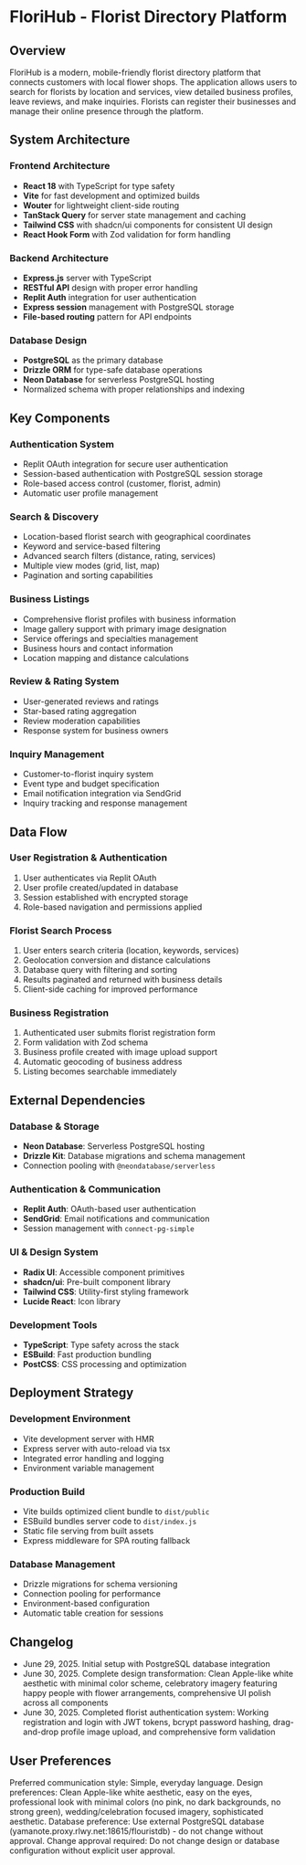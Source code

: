 # FloriHub - Florist Directory Platform

## Overview

FloriHub is a modern, mobile-friendly florist directory platform that connects customers with local flower shops. The application allows users to search for florists by location and services, view detailed business profiles, leave reviews, and make inquiries. Florists can register their businesses and manage their online presence through the platform.

## System Architecture

### Frontend Architecture
- **React 18** with TypeScript for type safety
- **Vite** for fast development and optimized builds
- **Wouter** for lightweight client-side routing
- **TanStack Query** for server state management and caching
- **Tailwind CSS** with shadcn/ui components for consistent UI design
- **React Hook Form** with Zod validation for form handling

### Backend Architecture
- **Express.js** server with TypeScript
- **RESTful API** design with proper error handling
- **Replit Auth** integration for user authentication
- **Express session** management with PostgreSQL storage
- **File-based routing** pattern for API endpoints

### Database Design
- **PostgreSQL** as the primary database
- **Drizzle ORM** for type-safe database operations
- **Neon Database** for serverless PostgreSQL hosting
- Normalized schema with proper relationships and indexing

## Key Components

### Authentication System
- Replit OAuth integration for secure user authentication
- Session-based authentication with PostgreSQL session storage
- Role-based access control (customer, florist, admin)
- Automatic user profile management

### Search & Discovery
- Location-based florist search with geographical coordinates
- Keyword and service-based filtering
- Advanced search filters (distance, rating, services)
- Multiple view modes (grid, list, map)
- Pagination and sorting capabilities

### Business Listings
- Comprehensive florist profiles with business information
- Image gallery support with primary image designation
- Service offerings and specialties management
- Business hours and contact information
- Location mapping and distance calculations

### Review & Rating System
- User-generated reviews and ratings
- Star-based rating aggregation
- Review moderation capabilities
- Response system for business owners

### Inquiry Management
- Customer-to-florist inquiry system
- Event type and budget specification
- Email notification integration via SendGrid
- Inquiry tracking and response management

## Data Flow

### User Registration & Authentication
1. User authenticates via Replit OAuth
2. User profile created/updated in database
3. Session established with encrypted storage
4. Role-based navigation and permissions applied

### Florist Search Process
1. User enters search criteria (location, keywords, services)
2. Geolocation conversion and distance calculations
3. Database query with filtering and sorting
4. Results paginated and returned with business details
5. Client-side caching for improved performance

### Business Registration
1. Authenticated user submits florist registration form
2. Form validation with Zod schema
3. Business profile created with image upload support
4. Automatic geocoding of business address
5. Listing becomes searchable immediately

## External Dependencies

### Database & Storage
- **Neon Database**: Serverless PostgreSQL hosting
- **Drizzle Kit**: Database migrations and schema management
- Connection pooling with `@neondatabase/serverless`

### Authentication & Communication
- **Replit Auth**: OAuth-based user authentication
- **SendGrid**: Email notifications and communication
- Session management with `connect-pg-simple`

### UI & Design System
- **Radix UI**: Accessible component primitives
- **shadcn/ui**: Pre-built component library
- **Tailwind CSS**: Utility-first styling framework
- **Lucide React**: Icon library

### Development Tools
- **TypeScript**: Type safety across the stack
- **ESBuild**: Fast production bundling
- **PostCSS**: CSS processing and optimization

## Deployment Strategy

### Development Environment
- Vite development server with HMR
- Express server with auto-reload via tsx
- Integrated error handling and logging
- Environment variable management

### Production Build
- Vite builds optimized client bundle to `dist/public`
- ESBuild bundles server code to `dist/index.js`
- Static file serving from built assets
- Express middleware for SPA routing fallback

### Database Management
- Drizzle migrations for schema versioning
- Connection pooling for performance
- Environment-based configuration
- Automatic table creation for sessions

## Changelog
- June 29, 2025. Initial setup with PostgreSQL database integration
- June 30, 2025. Complete design transformation: Clean Apple-like white aesthetic with minimal color scheme, celebratory imagery featuring happy people with flower arrangements, comprehensive UI polish across all components
- June 30, 2025. Completed florist authentication system: Working registration and login with JWT tokens, bcrypt password hashing, drag-and-drop profile image upload, and comprehensive form validation

## User Preferences

Preferred communication style: Simple, everyday language.
Design preferences: Clean Apple-like white aesthetic, easy on the eyes, professional look with minimal colors (no pink, no dark backgrounds, no strong green), wedding/celebration focused imagery, sophisticated aesthetic.
Database preference: Use external PostgreSQL database (yamanote.proxy.rlwy.net:18615/flouristdb) - do not change without approval.
Change approval required: Do not change design or database configuration without explicit user approval.